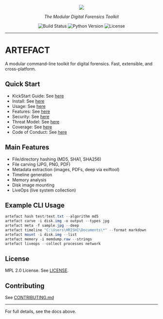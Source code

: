 <p align="center"><!-- Version and Codename -->
  <img src="https://img.shields.io/badge/version-v0.4.0a-red?style=for-the-badge&label=Artefact" /></p>
  <p align="center"><i>The Modular Digital Forensics Toolkit</i></p>
<p align="center">
  <img src="https://img.shields.io/badge/build-passing-brightgreen?style=flat-square" alt="Build Status"/>
  <img src="https://img.shields.io/badge/python-3.7+-blue?style=flat-square" alt="Python Version"/>
  <img src="https://img.shields.io/badge/license-MIT-yellow?style=flat-square" alt="License"/>
</p>

---

# ARTEFACT

A modular command-line toolkit for digital forensics. Fast, extensible, and cross-platform.

## Quick Start

- KickStart Guide: See [here](docs/kickstart.md)
- Install: See [here](docs/installation.md)
- Usage: See [here](docs/usage.md)
- Features: See [here](docs/Roadmap.md)
- Security: See [here](docs/SECURITY.md)
- Threat Model: See [here](docs/threat_model.md)
- Coverage: See [here](docs/coverage.md)
- Code of Conduct: See [here](docs/CODE_OF_CONDUCT.md)

## Main Features

- File/directory hashing (MD5, SHA1, SHA256)
- File carving (JPG, PNG, PDF)
- Metadata extraction (images, PDFs, deep via exiftool)
- Timeline generation
- Memory analysis
- Disk image mounting
- LiveOps (live system collection)

## Example CLI Usage

```powershell
artefact hash test/text.txt --algorithm md5
artefact carve -i disk.img -o output --types jpg
artefact meta -f sample.jpg --deep
artefact timeline "C:\Users\HRISHI\Documents\*" --format markdown
artefact mount -i disk.img --list
artefact memory -i memdump.raw --strings
artefact liveops --collect processes network
```

## License

MPL 2.0 License. See [LICENSE](LICENSE).

## Contributing

See [CONTRIBUTING.md](CONTRIBUTING.md)

---

For full details, see the docs above.
